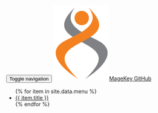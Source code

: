 <nav class="navbar navbar-default navbar-static-top">
    <div class="container">
        <div class="navbar-header">
            <button type="button" class="navbar-toggle collapsed" data-toggle="collapse" data-target="#navbar" aria-expanded="false" aria-controls="navbar">
                <span class="sr-only">Toggle navigation</span>
                <span class="icon-bar"></span>
                <span class="icon-bar"></span>
                <span class="icon-bar"></span>
            </button>
            <a class="navbar-brand" href="/"><img title="MageKey GitHub" src="/img/logo.svg" /><span>MageKey</span> <span class="github">GitHub</span></a>
        </div>
        <div id="navbar" class="navbar-collapse collapse">
            <ul class="nav navbar-nav">
                {% for item in site.data.menu %}
                <li><a href="{{ item.url }}">{{ item.title }}</a></li>
                {% endfor %}
            </ul>
        </div>
    </div>
</nav>
